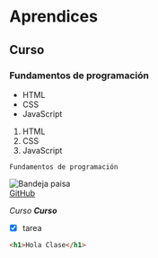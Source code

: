 # Aprendices
## Curso
### Fundamentos de programación 

- HTML
- CSS
- JavaScript

1. HTML
2. CSS
3. JavaScript

~~~
Fundamentos de programación
~~~

![Bandeja paisa](https://cdn.colombia.com/gastronomia/2011/08/02/bandeja-paisa-1616.gif)<br>
[GitHub](https://github.com/)

*Curso*
***Curso***

- [x] tarea

```html
<h1>Hola Clase</h1>
```
